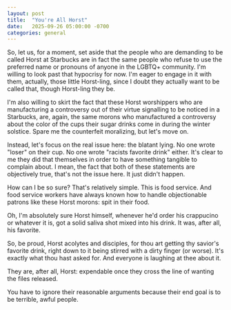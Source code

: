 ```yaml
---
layout: post
title:  "You're All Horst"
date:   2025-09-26 05:00:00 -0700
categories: general
---
```


So, let us, for a moment, set aside that the people who are demanding to be called Horst at Starbucks are in fact the same people who refuse to use the preferred name or pronouns of anyone in the LGBTQ+ community.  I'm willing to look past that hypocrisy for now.  I'm eager to engage in it with them, actually, those little Horst-ling, since I doubt they actually want to be called that, though Horst-ling they be.

I'm also willing to skirt the fact that these Horst worshippers who are manufacturing a controversy out of their virtue signalling to be noticed in a Starbucks, are, again, the same morons who manufactured a controversy about the color of the cups their sugar drinks come in during the winter solstice.  Spare me the counterfeit moralizing, but let's move on.

Instead, let's focus on the real issue here: the blatant lying.  No one wrote "loser" on their cup.  No one wrote "racists favorite drink" either.  It's clear to me they did that themselves in order to have something tangible to complain about.  I mean, the fact that both of these statements are objectively true, that's not the issue here.  It just didn't happen.

How can I be so sure?  That's relatively simple.  This is food service.  And food service workers have always known how to handle objectionable patrons like these Horst morons: spit in their food.

Oh, I'm absolutely sure Horst himself, whenever he'd order his crappucino or whatever it is, got a solid saliva shot mixed into his drink.  It was, after all, his favorite.

So, be proud, Horst acolytes and disciples, for thou art getting thy savior's favorite drink, right down to it being stirred with a dirty finger (or worse).  It's exactly what thou hast asked for.  And everyone is laughing at thee about it.

They are, after all, Horst: expendable once they cross the line of wanting the files released.

You have to ignore their reasonable arguments because their end goal is to be terrible, awful people.
